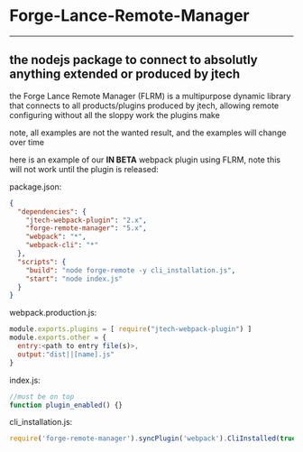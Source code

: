 # Forge-Lance-Remote-Manager

---

## the nodejs package to connect to absolutly anything extended or produced by jtech

the Forge Lance Remote Manager (FLRM) is a multipurpose dynamic library that connects to all products/plugins produced by jtech, allowing remote configuring without all the sloppy work the plugins make

note, all examples are not the wanted result, and the examples will change over time

here is an example of our **IN BETA** webpack plugin using FLRM, note this will not work until the plugin is released:

package.json:

```json
{
  "dependencies": {
    "jtech-webpack-plugin": "2.x",
    "forge-remote-manager": "5.x",
    "webpack": "*",
    "webpack-cli": "*"
  },
  "scripts": {
    "build": "node forge-remote -y cli_installation.js",
    "start": "node index.js"
  }
}
```

webpack.production.js:

```js
module.exports.plugins = [ require("jtech-webpack-plugin") ]
module.exports.other = {
  entry:<path to entry file(s)>,
  output:"dist||[name].js"
}
```

index.js:

```js
//must be on top
function plugin_enabled() {}
```

cli_installation.js:

```js
require('forge-remote-manager').syncPlugin('webpack').CliInstalled(true).config({ production:'webpack.production.js', dev:'webpack.dev.js', srvr:false })"
```
